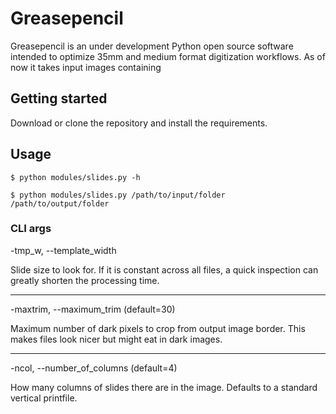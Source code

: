 # Greasepencil

Greasepencil is an under development Python open source software intended to optimize 35mm and medium format digitization workflows. As of now it takes input images containing

## Getting started

Download or clone the repository and install the requirements.

##  Usage

```$ python modules/slides.py -h```

```$ python modules/slides.py /path/to/input/folder /path/to/output/folder```

### CLI args

-tmp_w, --template_width

Slide size to look for. If it is constant across all files, a quick inspection can greatly shorten the processing time.
___
-maxtrim, --maximum_trim (default=30)

Maximum number of dark pixels to crop from output image border. This makes files look nicer but might eat in dark images.
___

-ncol, --number_of_columns (default=4)

How many columns of slides there are in the image. Defaults to a standard vertical printfile.